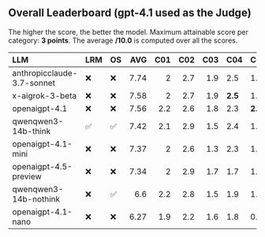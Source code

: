 ## Overall Leaderboard (gpt-4.1 used as the Judge)

The higher the score, the better the model.
Maximum attainable score per category: **3 points**.
The average **/10.0** is computed over all the scores.

| LLM                        | LRM                | OS                 |   AVG |   C01 |   C02 |   C03 | C04     | C05     |   C06 | C07     | C08     | C09     | C10     | C11     | C12     | C13     |
|:---------------------------|:-------------------|:-------------------|------:|------:|------:|------:|:--------|:--------|------:|:--------|:--------|:--------|:--------|:--------|:--------|:--------|
| anthropicclaude-3.7-sonnet | :x:                | :x:                |  7.74 |   2   |   2.7 |   1.9 | 2.5     | 1.8     |   2.5 | 2.4     | **2.4** | **2.9** | **1.8** | 2.0     | 2.6     | 2.7     |
| x-aigrok-3-beta            | :x:                | :x:                |  7.58 |   2   |   2.7 |   1.9 | **2.5** | 1.6     |   2.8 | **2.6** | 1.6     | 2.8     | 1.6     | 2.1     | 2.7     | 2.7     |
| openaigpt-4.1              | :x:                | :x:                |  7.56 |   2.2 |   2.6 |   1.8 | 2.3     | **2.2** |   2.8 | 2.4     | 1.6     | 2.8     | 1.2     | **2.3** | **2.8** | 2.6     |
| qwenqwen3-14b-think        | :white_check_mark: | :white_check_mark: |  7.42 |   2.1 |   2.9 |   1.5 | 2.4     | 1.1     |   2.7 | 2.4     | 2.2     | 2.7     | 1.5     | 2.2     | 2.5     | **2.8** |
| openaigpt-4.1-mini         | :x:                | :x:                |  7.37 |   2   |   2.6 |   1.3 | 2.3     | 1.6     |   2.8 | 2.3     | 2.2     | 2.8     | 1.1     | 2.2     | 2.7     | 2.6     |
| openaigpt-4.5-preview      | :x:                | :x:                |  7.34 |   2   |   2.9 |   1.7 | 1.7     | 1.4     |   2.8 | 2.5     | 1.8     | 2.8     | 1.6     | 2.3     | 2.4     | 2.7     |
| qwenqwen3-14b-nothink      | :x:                | :white_check_mark: |  6.6  |   2.2 |   2.8 |   1.5 | 1.9     | 1.1     |   2.9 | 2.2     | 0.5     | 2.9     | 1.0     | 2.2     | 2.2     | 2.5     |
| openaigpt-4.1-nano         | :x:                | :x:                |  6.27 |   1.9 |   2.2 |   1.6 | 1.8     | 0.8     |   2.2 | 1.7     | 1.0     | 2.9     | 1.6     | 1.6     | 2.6     | 2.6     |